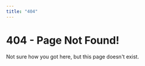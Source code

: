 ```yaml
---
title: "404"
---
```


# 404 - Page Not Found!

Not sure how you got here, but this page doesn't exist.
